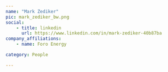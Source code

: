 ```yaml
---
name: "Mark Zediker"
pic: mark_zediker_bw.png
social:
    - title: linkedin
      url: https://www.linkedin.com/in/mark-zediker-40b87ba
company_affiliations:
    - name: Foro Energy

category: People

---
```

